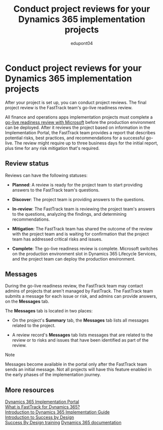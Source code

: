 ﻿---
title: Conduct project reviews for your Dynamics 365 implementation projects
description: Learn how to conduct project reviews in Dynamics 365 Implementation Portal.
ms.date: 07/05/2023
ms.topic: conceptual
author: edupont04
ms.author: edupont
ms.reviewer: edupont
ms.custom: bap-template
---

# Conduct project reviews for your Dynamics 365 implementation projects

After your project is set up, you can conduct project reviews. The final project review is the FastTrack team's go-live readiness review.  

All finance and operations apps implementation projects must complete a [go-live readiness review with Microsoft](/dynamics365/fin-ops-core/fin-ops/imp-lifecycle/prepare-go-live#readiness) before the production environment can be deployed. After it reviews the project based on information in the Implementation Portal, the FastTrack team provides a report that describes potential risks, best practices, and recommendations for a successful go-live. The review might require up to three business days for the initial report, plus time for any risk mitigation that's required.

## Review status

Reviews can have the following statuses:  

* **Planned**: A review is ready for the project team to start providing answers to the FastTrack team's questions.

* **Discover**: The project team is providing answers to the questions.  

* **In-review**: The FastTrack team is reviewing the project team's answers to the questions, analyzing the findings, and determining recommendations.

* **Mitigation**: The FastTrack team has shared the outcome of the review with the project team and is waiting for confirmation that the project team has addressed critical risks and issues.

* **Complete**: The go-live readiness review is complete. Microsoft switches on the production environment slot in Dynamics 365 Lifecycle Services, and the project team can deploy the production environment.

## Messages

During the go-live readiness review, the FastTrack team may contact admins of projects that aren't managed by FastTrack. The FastTrack team submits a message for each issue or risk, and admins can provide answers, on the **Messages** tab.

The **Messages** tab is located in two places:

* On the project's **Summary** tab, the **Messages** tab lists all messages related to the project.

* A review record's **Messages** tab lists messages that are related to the review or to risks and issues that have been identified as part of the review.

> [!NOTE]
> Messages become available in the portal only after the FastTrack team sends an initial message. Not all projects will have this feature enabled in the early phases of the implementation journey.

## More resources

[Dynamics 365 Implementation Portal](overview.md)  
[What is FastTrack for Dynamics 365?](../fasttrack/overview.md)  
[Introduction to Dynamics 365 Implementation Guide](../implementation-guide/introduction.md)  
[Introduction to Success by Design](../implementation-guide/success-by-design.md)  
[Success By Design training](/training/paths/use-success-design/)
[Dynamics 365 documentation](/dynamics365/index)  
